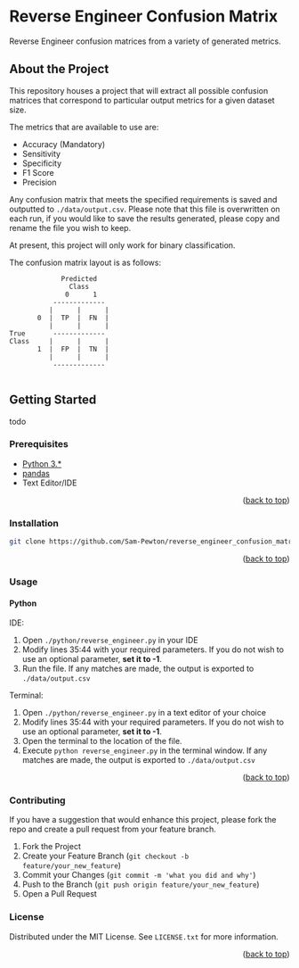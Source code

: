 # Reverse Engineer Confusion Matrix
Reverse Engineer confusion matrices from a variety of generated metrics.

## About the Project

This repository houses a project that will extract all possible confusion matrices that correspond to particular output metrics for a given dataset size.

The metrics that are available to use are:
* Accuracy (Mandatory)
* Sensitivity
* Specificity
* F1 Score
* Precision

Any confusion matrix that meets the specified requirements is saved and outputted to `./data/output.csv`. Please note that this file is overwritten on each run, if you would like to save the results generated, please copy and rename the file you wish to keep.

At present, this project will only work for binary classification.

The confusion matrix layout is as follows:
    
``` 
             Predicted
               Class
              0      1
           -------------
          |      |      |
       0  |  TP  |  FN  |
          |      |      |
True       -------------
Class     |      |      |
       1  |  FP  |  TN  |
          |      |      |
           -------------
 
```

## Getting Started

todo

### Prerequisites

* [Python 3.*](https://www.python.org/downloads/)
* [pandas](https://pandas.pydata.org/docs/getting_started/install.html)
* Text Editor/IDE

<p align="right">(<a href="#top">back to top</a>)</p>

### Installation

```sh
git clone https://github.com/Sam-Pewton/reverse_engineer_confusion_matrix
```

<p align="right">(<a href="#top">back to top</a>)</p>

### Usage

#### Python

IDE:
1. Open `./python/reverse_engineer.py` in your IDE
2. Modify lines 35:44 with your required parameters. If you do not wish to use an optional parameter, <b>set it to -1</b>.
3. Run the file. If any matches are made, the output is exported to `./data/output.csv`

Terminal:
1. Open `./python/reverse_engineer.py` in a text editor of your choice
2. Modify lines 35:44 with your required parameters. If you do not wish to use an optional parameter, <b>set it to -1</b>.
3. Open the terminal to the location of the file.
4. Execute `python reverse_engineer.py` in the terminal window. If any matches are made, the output is exported to `./data/output.csv`

<p align="right">(<a href="#top">back to top</a>)</p>

### Contributing
If you have a suggestion that would enhance this project, please fork the repo and create a pull request from your feature branch.

1. Fork the Project
2. Create your Feature Branch (`git checkout -b feature/your_new_feature`)
3. Commit your Changes (`git commit -m 'what you did and why'`)
4. Push to the Branch (`git push origin feature/your_new_feature`)
5. Open a Pull Request

### License
Distributed under the MIT License. See `LICENSE.txt` for more information.

<p align="right">(<a href="#top">back to top</a>)</p>
